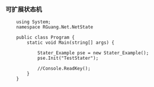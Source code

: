 
### 可扩展状态机 


        using System;
        namespace RGuang.Net.NetState

        public class Program {
            static void Main(string[] args) {

                Stater_Example pse = new Stater_Example();
                pse.Init("TestStater");

                //Console.ReadKey();
            }
        }


